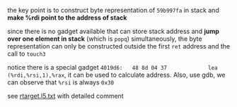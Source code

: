 the key point is to construct byte representation of `59b997fa` in stack and **make %rdi point to the address of stack**

since there is no gadget available that can store stack address and **jump over one element in stack** (which is `popq`) simultaneously, the byte representation can only be constructed outside the first `ret` address and the call to `touch3`

notice there is a special gadget `4019d6:	48 8d 04 37          	lea    (%rdi,%rsi,1),%rax`, it can be used to calculate address. Also, use gdb, we can observe that `%rsi` is always `0x30`

see [rtarget.l5.txt](./rtarget.l5.txt) with detailed comment